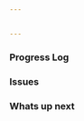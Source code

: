```yaml
---


---
```


<h3 id="progress-log">Progress Log</h3>
<h3 id="issues">Issues</h3>
<h3 id="whats-up-next">Whats up next</h3>

